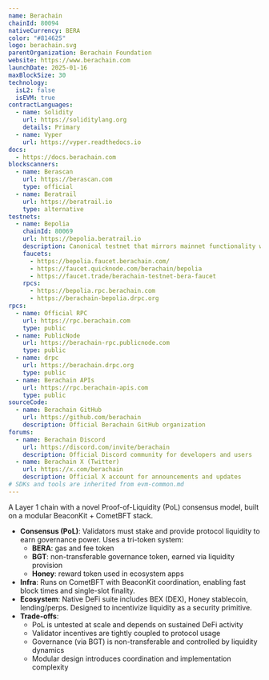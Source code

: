 ```yaml
---
name: Berachain
chainId: 80094
nativeCurrency: BERA
color: "#814625"
logo: berachain.svg
parentOrganization: Berachain Foundation
website: https://www.berachain.com
launchDate: 2025-01-16
maxBlockSize: 30
technology:
  isL2: false
  isEVM: true
contractLanguages:
  - name: Solidity
    url: https://soliditylang.org
    details: Primary
  - name: Vyper
    url: https://vyper.readthedocs.io
docs:
  - https://docs.berachain.com
blockscanners:
  - name: Berascan
    url: https://berascan.com
    type: official
  - name: Beratrail
    url: https://beratrail.io
    type: alternative
testnets:
  - name: Bepolia
    chainId: 80069
    url: https://bepolia.beratrail.io
    description: Canonical testnet that mirrors mainnet functionality with full Proof-of-Liquidity support.
    faucets:
      - https://bepolia.faucet.berachain.com/
      - https://faucet.quicknode.com/berachain/bepolia
      - https://faucet.trade/berachain-testnet-bera-faucet
    rpcs:
      - https://bepolia.rpc.berachain.com
      - https://berachain-bepolia.drpc.org
rpcs:
  - name: Official RPC
    url: https://rpc.berachain.com
    type: public
  - name: PublicNode
    url: https://berachain-rpc.publicnode.com
    type: public
  - name: drpc
    url: https://berachain.drpc.org
    type: public
  - name: Berachain APIs
    url: https://rpc.berachain-apis.com
    type: public
sourceCode:
  - name: Berachain GitHub
    url: https://github.com/berachain
    description: Official Berachain GitHub organization
forums:
  - name: Berachain Discord
    url: https://discord.com/invite/berachain
    description: Official Discord community for developers and users
  - name: Berachain X (Twitter)
    url: https://x.com/berachain
    description: Official X account for announcements and updates
# SDKs and tools are inherited from evm-common.md
---
```


A Layer 1 chain with a novel Proof-of-Liquidity (PoL) consensus model, built on a modular BeaconKit + CometBFT stack.

- **Consensus (PoL)**: Validators must stake and provide protocol liquidity to earn governance power. Uses a tri-token system:  
  - **BERA**: gas and fee token  
  - **BGT**: non-transferable governance token, earned via liquidity provision  
  - **Honey**: reward token used in ecosystem apps  
- **Infra**: Runs on CometBFT with BeaconKit coordination, enabling fast block times and single-slot finality.  
- **Ecosystem**: Native DeFi suite includes BEX (DEX), Honey stablecoin, lending/perps. Designed to incentivize liquidity as a security primitive.  
- **Trade-offs**:  
  - PoL is untested at scale and depends on sustained DeFi activity  
  - Validator incentives are tightly coupled to protocol usage  
  - Governance (via BGT) is non-transferable and controlled by liquidity dynamics  
  - Modular design introduces coordination and implementation complexity  